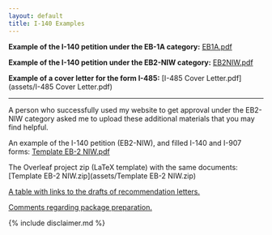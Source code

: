 ```yaml
---
layout: default
title: I-140 Examples
---
```


**Example of the I-140 petition under the EB-1A category:**
[EB1A.pdf](assets/EB1A.pdf)

**Example of the I-140 petition under the EB2-NIW category:**
[EB2NIW.pdf](assets/EB2NIW.pdf)

**Example of a cover letter for the form I-485:**
[I-485 Cover Letter.pdf](assets/I-485 Cover Letter.pdf)

- - - - - - - - - - -

A person who successfully used my website to get approval under the EB2-NIW category asked me to upload these additional materials that you may find helpful.

An example of the I-140 petition (EB2-NIW), and filled I-140 and I-907 forms: [Template EB-2 NIW.pdf](assets/Template_EB2_NIW.pdf)

The Overleaf project zip (LaTeX template) with the same documents: [Template EB-2 NIW.zip](assets/Template EB-2 NIW.zip)

[A table with links to the drafts of recommendation letters.](https://docs.google.com/spreadsheets/d/1AIHcKnDGS1X5WssO5_lA22SWV-U26-vtQ-hnFQuXwNU/edit#gid=0)

[Comments regarding package preparation.](https://docs.google.com/document/d/16x77V2iDWA6ruImFNi43K1kiGutSAjKhw_pRoUTXZ0w/edit)

{% include disclaimer.md %}


